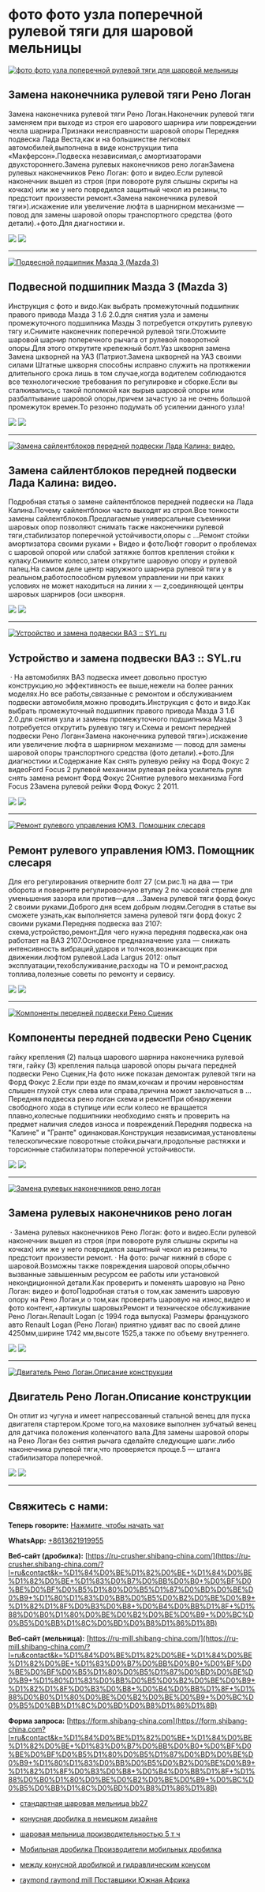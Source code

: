 # фото фото узла поперечной рулевой тяги для шаровой мельницы

<a href="https://swt.shibang-china.com/?l=ru&img&k=%D1%84%D0%BE%D1%82%D0%BE+%D1%84%D0%BE%D1%82%D0%BE+%D1%83%D0%B7%D0%BB%D0%B0+%D0%BF%D0%BE%D0%BF%D0%B5%D1%80%D0%B5%D1%87%D0%BD%D0%BE%D0%B9+%D1%80%D1%83%D0%BB%D0%B5%D0%B2%D0%BE%D0%B9+%D1%82%D1%8F%D0%B3%D0%B8+%D0%B4%D0%BB%D1%8F+%D1%88%D0%B0%D1%80%D0%BE%D0%B2%D0%BE%D0%B9+%D0%BC%D0%B5%D0%BB%D1%8C%D0%BD%D0%B8%D1%86%D1%8B" target="_blank">![фото фото узла поперечной рулевой тяги для шаровой мельницы](http://static.shibang-china.com/all-800x300/113.jpg)</a>

## Замена наконечника рулевой тяги Рено Логан
Замена наконечника рулевой тяги Рено Логан.Наконечник рулевой тяги заменяем при выходе из строя его шарового шарнира или повреждении чехла шарнира.Признаки неисправности шаровой опоры Передняя подвеска Лада Веста,как и на большинстве легковых автомобилей,выполнена в виде конструкции типа &#171;Макферсон&#187;.Подвеска независимая,с амортизаторами двухстороннего.Замена рулевых наконечников рено логанЗамена рулевых наконечников Рено Логан: фото и видео.Если рулевой наконечник вышел из строя (при повороте руля слышны скрипы на кочках) или же у него повредился защитный чехол из резины,то предстоит произвести ремонт.&#171;Замена наконечника рулевой тяги&#187;).искажение или увеличение люфта в шарнирном механизме — повод для замены шаровой опоры транспортного средства (фото детали).+фото.Для диагностики и.


<a href="https://whatsapp.shibangsoft.com/WhatsApp.php" target="_blank" title="WhatsApp">![](http://static.shibang-china.com/icon/whatsapp.png)</a> <a href="https://swt.shibang-china.com/?l=ru&icon&k=%D1%84%D0%BE%D1%82%D0%BE+%D1%84%D0%BE%D1%82%D0%BE+%D1%83%D0%B7%D0%BB%D0%B0+%D0%BF%D0%BE%D0%BF%D0%B5%D1%80%D0%B5%D1%87%D0%BD%D0%BE%D0%B9+%D1%80%D1%83%D0%BB%D0%B5%D0%B2%D0%BE%D0%B9+%D1%82%D1%8F%D0%B3%D0%B8+%D0%B4%D0%BB%D1%8F+%D1%88%D0%B0%D1%80%D0%BE%D0%B2%D0%BE%D0%B9+%D0%BC%D0%B5%D0%BB%D1%8C%D0%BD%D0%B8%D1%86%D1%8B" target="_blank">![](http://static.shibang-china.com/icon/chat-ru.png)</a>

---

<a href="https://swt.shibang-china.com/?l=ru&img&k=%D1%84%D0%BE%D1%82%D0%BE+%D1%84%D0%BE%D1%82%D0%BE+%D1%83%D0%B7%D0%BB%D0%B0+%D0%BF%D0%BE%D0%BF%D0%B5%D1%80%D0%B5%D1%87%D0%BD%D0%BE%D0%B9+%D1%80%D1%83%D0%BB%D0%B5%D0%B2%D0%BE%D0%B9+%D1%82%D1%8F%D0%B3%D0%B8+%D0%B4%D0%BB%D1%8F+%D1%88%D0%B0%D1%80%D0%BE%D0%B2%D0%BE%D0%B9+%D0%BC%D0%B5%D0%BB%D1%8C%D0%BD%D0%B8%D1%86%D1%8B" target="_blank">![Подвесной подшипник Мазда 3 (Mazda 3)](http://static.shibang-china.com/all-800x300/1425.jpg)</a>

## Подвесной подшипник Мазда 3 (Mazda 3)
Инструкция с фото и видо.Как выбрать промежуточный подшипник правого привода Мазда 3 1.6 2.0.для снятия узла и замены промежуточного подшипника Мазды 3 потребуется открутить рулевую тягу и.Снимите наконечник поперечной рулевой тяги.Отожмите шаровой шарнир поперечного рычага от рулевой поворотной опоры.Для этого открутите крепежный болт.Уаз шкворня замена Замена шкворней на УАЗ (Патриот.Замена шкворней на УАЗ своими силами Штатные шкворня способны исправно служить на протяжении длительного срока лишь в том случае,когда водителем соблюдаются все технологические требования по регулировке и сборке.Если вы сталкивались,с такой поломкой как вырыв шаровой опоры или разбалтывание шаровой опоры,причем зачастую за не очень большой промежуток времен.То резонно подумать об усилении данного узла!


<a href="https://whatsapp.shibangsoft.com/WhatsApp.php" target="_blank" title="WhatsApp">![](http://static.shibang-china.com/icon/whatsapp.png)</a> <a href="https://swt.shibang-china.com/?l=ru&icon&k=%D1%84%D0%BE%D1%82%D0%BE+%D1%84%D0%BE%D1%82%D0%BE+%D1%83%D0%B7%D0%BB%D0%B0+%D0%BF%D0%BE%D0%BF%D0%B5%D1%80%D0%B5%D1%87%D0%BD%D0%BE%D0%B9+%D1%80%D1%83%D0%BB%D0%B5%D0%B2%D0%BE%D0%B9+%D1%82%D1%8F%D0%B3%D0%B8+%D0%B4%D0%BB%D1%8F+%D1%88%D0%B0%D1%80%D0%BE%D0%B2%D0%BE%D0%B9+%D0%BC%D0%B5%D0%BB%D1%8C%D0%BD%D0%B8%D1%86%D1%8B" target="_blank">![](http://static.shibang-china.com/icon/chat-ru.png)</a>

---

<a href="https://swt.shibang-china.com/?l=ru&img&k=%D1%84%D0%BE%D1%82%D0%BE+%D1%84%D0%BE%D1%82%D0%BE+%D1%83%D0%B7%D0%BB%D0%B0+%D0%BF%D0%BE%D0%BF%D0%B5%D1%80%D0%B5%D1%87%D0%BD%D0%BE%D0%B9+%D1%80%D1%83%D0%BB%D0%B5%D0%B2%D0%BE%D0%B9+%D1%82%D1%8F%D0%B3%D0%B8+%D0%B4%D0%BB%D1%8F+%D1%88%D0%B0%D1%80%D0%BE%D0%B2%D0%BE%D0%B9+%D0%BC%D0%B5%D0%BB%D1%8C%D0%BD%D0%B8%D1%86%D1%8B" target="_blank">![Замена сайлентблоков передней подвески Лада Калина: видео.](http://static.shibang-china.com/all-800x300/1173.jpg)</a>

## Замена сайлентблоков передней подвески Лада Калина: видео.
Подробная статья о замене сайлентблоков передней подвески на Лада Калина.Почему сайлентблоки часто выходят из строя.Все тонкости замены сайлентблоков.Предлагаемые универсальные съемники шаровых опор позволяют снимать также наконечники рулевой тяги,стабилизатор поперечной устойчивости,опоры с …Ремонт стойки амортизатора своими руками + Видео и фотоЛюфт говорит о проблемах с шаровой опорой или слабой затяжке болтов крепления стойки к кулаку.Снимите колесо,затем открутите шаровую опору и рулевой палец.На самом деле центр наружного шарнира рулевой тяги y в реальном,работоспособном рулевом управлении ни при каких условиях не может находиться на линии x — z,соединяющей центры шаровых шарниров (оси шкворня.


<a href="https://whatsapp.shibangsoft.com/WhatsApp.php" target="_blank" title="WhatsApp">![](http://static.shibang-china.com/icon/whatsapp.png)</a> <a href="https://swt.shibang-china.com/?l=ru&icon&k=%D1%84%D0%BE%D1%82%D0%BE+%D1%84%D0%BE%D1%82%D0%BE+%D1%83%D0%B7%D0%BB%D0%B0+%D0%BF%D0%BE%D0%BF%D0%B5%D1%80%D0%B5%D1%87%D0%BD%D0%BE%D0%B9+%D1%80%D1%83%D0%BB%D0%B5%D0%B2%D0%BE%D0%B9+%D1%82%D1%8F%D0%B3%D0%B8+%D0%B4%D0%BB%D1%8F+%D1%88%D0%B0%D1%80%D0%BE%D0%B2%D0%BE%D0%B9+%D0%BC%D0%B5%D0%BB%D1%8C%D0%BD%D0%B8%D1%86%D1%8B" target="_blank">![](http://static.shibang-china.com/icon/chat-ru.png)</a>

---

<a href="https://swt.shibang-china.com/?l=ru&img&k=%D1%84%D0%BE%D1%82%D0%BE+%D1%84%D0%BE%D1%82%D0%BE+%D1%83%D0%B7%D0%BB%D0%B0+%D0%BF%D0%BE%D0%BF%D0%B5%D1%80%D0%B5%D1%87%D0%BD%D0%BE%D0%B9+%D1%80%D1%83%D0%BB%D0%B5%D0%B2%D0%BE%D0%B9+%D1%82%D1%8F%D0%B3%D0%B8+%D0%B4%D0%BB%D1%8F+%D1%88%D0%B0%D1%80%D0%BE%D0%B2%D0%BE%D0%B9+%D0%BC%D0%B5%D0%BB%D1%8C%D0%BD%D0%B8%D1%86%D1%8B" target="_blank">![Устройство и замена подвески ВАЗ :: SYL.ru](http://static.shibang-china.com/all-800x300/985.jpg)</a>

## Устройство и замена подвески ВАЗ :: SYL.ru
&nbsp;&#0183;&#32;На автомобилях ВАЗ подвеска имеет довольно простую конструкцию,но эффективность ее выше,нежели на более ранних моделях.Но все работы,связанные с ремонтом и обслуживанием подвески автомобиля,можно проводить.Инструкция с фото и видо.Как выбрать промежуточный подшипник правого привода Мазда 3 1.6 2.0.для снятия узла и замены промежуточного подшипника Мазды 3 потребуется открутить рулевую тягу и.Схема и ремонт передней подвески Рено Логан&#171;Замена наконечника рулевой тяги&#187;).искажение или увеличение люфта в шарнирном механизме — повод для замены шаровой опоры транспортного средства (фото детали).+фото.Для диагностики и.Содержание Как снять рулевую рейку на Форд Фокус 2 видеоFord Focus 2 рулевой механизм рулевая рейка усилитель руля снять замена ремонт Форд Фокус 2Снятие рулевого механизма Ford Focus 2Замена рулевой рейки Форд Фокус 2 2011.


<a href="https://whatsapp.shibangsoft.com/WhatsApp.php" target="_blank" title="WhatsApp">![](http://static.shibang-china.com/icon/whatsapp.png)</a> <a href="https://swt.shibang-china.com/?l=ru&icon&k=%D1%84%D0%BE%D1%82%D0%BE+%D1%84%D0%BE%D1%82%D0%BE+%D1%83%D0%B7%D0%BB%D0%B0+%D0%BF%D0%BE%D0%BF%D0%B5%D1%80%D0%B5%D1%87%D0%BD%D0%BE%D0%B9+%D1%80%D1%83%D0%BB%D0%B5%D0%B2%D0%BE%D0%B9+%D1%82%D1%8F%D0%B3%D0%B8+%D0%B4%D0%BB%D1%8F+%D1%88%D0%B0%D1%80%D0%BE%D0%B2%D0%BE%D0%B9+%D0%BC%D0%B5%D0%BB%D1%8C%D0%BD%D0%B8%D1%86%D1%8B" target="_blank">![](http://static.shibang-china.com/icon/chat-ru.png)</a>

---

<a href="https://swt.shibang-china.com/?l=ru&img&k=%D1%84%D0%BE%D1%82%D0%BE+%D1%84%D0%BE%D1%82%D0%BE+%D1%83%D0%B7%D0%BB%D0%B0+%D0%BF%D0%BE%D0%BF%D0%B5%D1%80%D0%B5%D1%87%D0%BD%D0%BE%D0%B9+%D1%80%D1%83%D0%BB%D0%B5%D0%B2%D0%BE%D0%B9+%D1%82%D1%8F%D0%B3%D0%B8+%D0%B4%D0%BB%D1%8F+%D1%88%D0%B0%D1%80%D0%BE%D0%B2%D0%BE%D0%B9+%D0%BC%D0%B5%D0%BB%D1%8C%D0%BD%D0%B8%D1%86%D1%8B" target="_blank">![Ремонт рулевого управления ЮМЗ. Помощник слесаря](http://static.shibang-china.com/all-800x300/422.jpg)</a>

## Ремонт рулевого управления ЮМЗ. Помощник слесаря
Для его регулирования отверните болт 27 (см.рис.1) на два — три оборота и поверните регулировочную втулку 2 по часовой стрелке для уменьшения зазора или против—для …Замена рулевой тяги форд фокус 2 своими руками.Доброго дня всем добрым людям.Сегодня в статье вы сможете узнать,как выполняется замена рулевой тяги форд фокус 2 своими руками.Передняя подвеска ваз 2107: схема,устройство,ремонт.Для чего нужна передняя подвеска,как она работает на ВАЗ 2107.Основное предназначение узла — снижать интенсивность вибраций,ударов и толчков,возникающих при движении.люфтом рулевой.Lada Largus 2012: опыт эксплуатации,техобслуживание,расходы на ТО и ремонт,расход топлива,полезные советы по ремонту и сервису.


<a href="https://whatsapp.shibangsoft.com/WhatsApp.php" target="_blank" title="WhatsApp">![](http://static.shibang-china.com/icon/whatsapp.png)</a> <a href="https://swt.shibang-china.com/?l=ru&icon&k=%D1%84%D0%BE%D1%82%D0%BE+%D1%84%D0%BE%D1%82%D0%BE+%D1%83%D0%B7%D0%BB%D0%B0+%D0%BF%D0%BE%D0%BF%D0%B5%D1%80%D0%B5%D1%87%D0%BD%D0%BE%D0%B9+%D1%80%D1%83%D0%BB%D0%B5%D0%B2%D0%BE%D0%B9+%D1%82%D1%8F%D0%B3%D0%B8+%D0%B4%D0%BB%D1%8F+%D1%88%D0%B0%D1%80%D0%BE%D0%B2%D0%BE%D0%B9+%D0%BC%D0%B5%D0%BB%D1%8C%D0%BD%D0%B8%D1%86%D1%8B" target="_blank">![](http://static.shibang-china.com/icon/chat-ru.png)</a>

---

<a href="https://swt.shibang-china.com/?l=ru&img&k=%D1%84%D0%BE%D1%82%D0%BE+%D1%84%D0%BE%D1%82%D0%BE+%D1%83%D0%B7%D0%BB%D0%B0+%D0%BF%D0%BE%D0%BF%D0%B5%D1%80%D0%B5%D1%87%D0%BD%D0%BE%D0%B9+%D1%80%D1%83%D0%BB%D0%B5%D0%B2%D0%BE%D0%B9+%D1%82%D1%8F%D0%B3%D0%B8+%D0%B4%D0%BB%D1%8F+%D1%88%D0%B0%D1%80%D0%BE%D0%B2%D0%BE%D0%B9+%D0%BC%D0%B5%D0%BB%D1%8C%D0%BD%D0%B8%D1%86%D1%8B" target="_blank">![Компоненты передней подвески Рено Сценик](http://static.shibang-china.com/all-800x300/1275.jpg)</a>

## Компоненты передней подвески Рено Сценик
гайку крепления (2) пальца шарового шарнира наконечника рулевой тяги, гайку (3) крепления пальца шаровой опоры рычага передней подвески Рено Сценик,На фото ниже показан демонтаж рулевой тяги на Форд Фокус 2.Если при езде по ямам,кочкам и прочим неровностям слышен глухой стук слева или справа,причина может заключаться в …Передняя подвеска рено логан схема и ремонтПри обнаружении свободного хода в ступице или если колесо не вращается плавно,колесные подшипники необходимо снять и проверить на предмет наличия следов износа и повреждений.Передняя подвеска на &quot;Калине&quot; и &quot;Гранте&quot; одинаковая.Конструкция независимая,установлены телескопические поворотные стойки,рычаги,продольные растяжки и торсионные стабилизаторы поперечной устойчивости.


<a href="https://whatsapp.shibangsoft.com/WhatsApp.php" target="_blank" title="WhatsApp">![](http://static.shibang-china.com/icon/whatsapp.png)</a> <a href="https://swt.shibang-china.com/?l=ru&icon&k=%D1%84%D0%BE%D1%82%D0%BE+%D1%84%D0%BE%D1%82%D0%BE+%D1%83%D0%B7%D0%BB%D0%B0+%D0%BF%D0%BE%D0%BF%D0%B5%D1%80%D0%B5%D1%87%D0%BD%D0%BE%D0%B9+%D1%80%D1%83%D0%BB%D0%B5%D0%B2%D0%BE%D0%B9+%D1%82%D1%8F%D0%B3%D0%B8+%D0%B4%D0%BB%D1%8F+%D1%88%D0%B0%D1%80%D0%BE%D0%B2%D0%BE%D0%B9+%D0%BC%D0%B5%D0%BB%D1%8C%D0%BD%D0%B8%D1%86%D1%8B" target="_blank">![](http://static.shibang-china.com/icon/chat-ru.png)</a>

---

<a href="https://swt.shibang-china.com/?l=ru&img&k=%D1%84%D0%BE%D1%82%D0%BE+%D1%84%D0%BE%D1%82%D0%BE+%D1%83%D0%B7%D0%BB%D0%B0+%D0%BF%D0%BE%D0%BF%D0%B5%D1%80%D0%B5%D1%87%D0%BD%D0%BE%D0%B9+%D1%80%D1%83%D0%BB%D0%B5%D0%B2%D0%BE%D0%B9+%D1%82%D1%8F%D0%B3%D0%B8+%D0%B4%D0%BB%D1%8F+%D1%88%D0%B0%D1%80%D0%BE%D0%B2%D0%BE%D0%B9+%D0%BC%D0%B5%D0%BB%D1%8C%D0%BD%D0%B8%D1%86%D1%8B" target="_blank">![Замена рулевых наконечников рено логан](http://static.shibang-china.com/all-800x300/1467.jpg)</a>

## Замена рулевых наконечников рено логан
&nbsp;&#0183;&#32;Замена рулевых наконечников Рено Логан: фото и видео.Если рулевой наконечник вышел из строя (при повороте руля слышны скрипы на кочках) или же у него повредился защитный чехол из резины,то предстоит произвести ремонт.&nbsp;&#0183;&#32;На фото: рычаг нижний в сборе с шаровой.Возможны также повреждения шаровой опоры,обычно вызванные завышенным ресурсом ее работы или установкой некондиционной детали.Как проверить и поменять шаровую на Рено Логан: видео и фотоПодробная статья о том,как заменить шаровую опору на Рено Логан,и о том,как проверить шаровую на износ,видео и фото контент,+артикулы шаровыхРемонт и техническое обслуживание Рено Логан.Renault Logan (с 1994 года выпуска) Размеры французкого авто Renault Logan (Рено Логан) приятно удивят вас по своей длине 4250мм,ширине 1742 мм,высоте 1525,а также по объему внутреннего.


<a href="https://whatsapp.shibangsoft.com/WhatsApp.php" target="_blank" title="WhatsApp">![](http://static.shibang-china.com/icon/whatsapp.png)</a> <a href="https://swt.shibang-china.com/?l=ru&icon&k=%D1%84%D0%BE%D1%82%D0%BE+%D1%84%D0%BE%D1%82%D0%BE+%D1%83%D0%B7%D0%BB%D0%B0+%D0%BF%D0%BE%D0%BF%D0%B5%D1%80%D0%B5%D1%87%D0%BD%D0%BE%D0%B9+%D1%80%D1%83%D0%BB%D0%B5%D0%B2%D0%BE%D0%B9+%D1%82%D1%8F%D0%B3%D0%B8+%D0%B4%D0%BB%D1%8F+%D1%88%D0%B0%D1%80%D0%BE%D0%B2%D0%BE%D0%B9+%D0%BC%D0%B5%D0%BB%D1%8C%D0%BD%D0%B8%D1%86%D1%8B" target="_blank">![](http://static.shibang-china.com/icon/chat-ru.png)</a>

---

<a href="https://swt.shibang-china.com/?l=ru&img&k=%D1%84%D0%BE%D1%82%D0%BE+%D1%84%D0%BE%D1%82%D0%BE+%D1%83%D0%B7%D0%BB%D0%B0+%D0%BF%D0%BE%D0%BF%D0%B5%D1%80%D0%B5%D1%87%D0%BD%D0%BE%D0%B9+%D1%80%D1%83%D0%BB%D0%B5%D0%B2%D0%BE%D0%B9+%D1%82%D1%8F%D0%B3%D0%B8+%D0%B4%D0%BB%D1%8F+%D1%88%D0%B0%D1%80%D0%BE%D0%B2%D0%BE%D0%B9+%D0%BC%D0%B5%D0%BB%D1%8C%D0%BD%D0%B8%D1%86%D1%8B" target="_blank">![Двигатель Рено Логан.Описание конструкции](http://static.shibang-china.com/all-800x300/723.jpg)</a>

## Двигатель Рено Логан.Описание конструкции
Он отлит из чугуна и имеет напрессованный стальной венец для пуска двигателя стартером.Кроме того,на маховике выполнен зубчатый венец для датчика положения коленчатого вала.Для замены шаровой опоры на Рено Логан без снятия рычага сделайте следующие шаги:.либо наконечника рулевой тяги,что проверяется проще.5 — штанга стабилизатора поперечной.

<a href="https://whatsapp.shibangsoft.com/WhatsApp.php" target="_blank" title="WhatsApp">![](http://static.shibang-china.com/icon/whatsapp.png)</a> <a href="https://swt.shibang-china.com/?l=ru&icon&k=%D1%84%D0%BE%D1%82%D0%BE+%D1%84%D0%BE%D1%82%D0%BE+%D1%83%D0%B7%D0%BB%D0%B0+%D0%BF%D0%BE%D0%BF%D0%B5%D1%80%D0%B5%D1%87%D0%BD%D0%BE%D0%B9+%D1%80%D1%83%D0%BB%D0%B5%D0%B2%D0%BE%D0%B9+%D1%82%D1%8F%D0%B3%D0%B8+%D0%B4%D0%BB%D1%8F+%D1%88%D0%B0%D1%80%D0%BE%D0%B2%D0%BE%D0%B9+%D0%BC%D0%B5%D0%BB%D1%8C%D0%BD%D0%B8%D1%86%D1%8B" target="_blank">![](http://static.shibang-china.com/icon/chat-ru.png)</a>

---
## Свяжитесь с нами:

**Теперь говорите:** [Нажмите, чтобы начать чат](https://swt.shibang-china.com?l=ru&contact&k=%D1%84%D0%BE%D1%82%D0%BE+%D1%84%D0%BE%D1%82%D0%BE+%D1%83%D0%B7%D0%BB%D0%B0+%D0%BF%D0%BE%D0%BF%D0%B5%D1%80%D0%B5%D1%87%D0%BD%D0%BE%D0%B9+%D1%80%D1%83%D0%BB%D0%B5%D0%B2%D0%BE%D0%B9+%D1%82%D1%8F%D0%B3%D0%B8+%D0%B4%D0%BB%D1%8F+%D1%88%D0%B0%D1%80%D0%BE%D0%B2%D0%BE%D0%B9+%D0%BC%D0%B5%D0%BB%D1%8C%D0%BD%D0%B8%D1%86%D1%8B)

**WhatsApp:**  [+8613621919955](https://whatsapp.shibangsoft.com/WhatsApp.php)

**Веб-сайт (дробилка):** [https://ru-crusher.shibang-china.com/](https://ru-crusher.shibang-china.com/?l=ru&contact&k=%D1%84%D0%BE%D1%82%D0%BE+%D1%84%D0%BE%D1%82%D0%BE+%D1%83%D0%B7%D0%BB%D0%B0+%D0%BF%D0%BE%D0%BF%D0%B5%D1%80%D0%B5%D1%87%D0%BD%D0%BE%D0%B9+%D1%80%D1%83%D0%BB%D0%B5%D0%B2%D0%BE%D0%B9+%D1%82%D1%8F%D0%B3%D0%B8+%D0%B4%D0%BB%D1%8F+%D1%88%D0%B0%D1%80%D0%BE%D0%B2%D0%BE%D0%B9+%D0%BC%D0%B5%D0%BB%D1%8C%D0%BD%D0%B8%D1%86%D1%8B)

**Веб-сайт (мельница):** [https://ru-mill.shibang-china.com/](https://ru-mill.shibang-china.com/?l=ru&contact&k=%D1%84%D0%BE%D1%82%D0%BE+%D1%84%D0%BE%D1%82%D0%BE+%D1%83%D0%B7%D0%BB%D0%B0+%D0%BF%D0%BE%D0%BF%D0%B5%D1%80%D0%B5%D1%87%D0%BD%D0%BE%D0%B9+%D1%80%D1%83%D0%BB%D0%B5%D0%B2%D0%BE%D0%B9+%D1%82%D1%8F%D0%B3%D0%B8+%D0%B4%D0%BB%D1%8F+%D1%88%D0%B0%D1%80%D0%BE%D0%B2%D0%BE%D0%B9+%D0%BC%D0%B5%D0%BB%D1%8C%D0%BD%D0%B8%D1%86%D1%8B)

**Форма запроса:** [https://form.shibang-china.com](https://form.shibang-china.com?l=ru&contact&k=%D1%84%D0%BE%D1%82%D0%BE+%D1%84%D0%BE%D1%82%D0%BE+%D1%83%D0%B7%D0%BB%D0%B0+%D0%BF%D0%BE%D0%BF%D0%B5%D1%80%D0%B5%D1%87%D0%BD%D0%BE%D0%B9+%D1%80%D1%83%D0%BB%D0%B5%D0%B2%D0%BE%D0%B9+%D1%82%D1%8F%D0%B3%D0%B8+%D0%B4%D0%BB%D1%8F+%D1%88%D0%B0%D1%80%D0%BE%D0%B2%D0%BE%D0%B9+%D0%BC%D0%B5%D0%BB%D1%8C%D0%BD%D0%B8%D1%86%D1%8B)

* [стандартная шаровая мельница bb27](../124/%D1%81%D1%82%D0%B0%D0%BD%D0%B4%D0%B0%D1%80%D1%82%D0%BD%D0%B0%D1%8F%20%D1%88%D0%B0%D1%80%D0%BE%D0%B2%D0%B0%D1%8F%20%D0%BC%D0%B5%D0%BB%D1%8C%D0%BD%D0%B8%D1%86%D0%B0%20bb27.md)

* [конусная дробилка в немецком дизайне](../123/%D0%BA%D0%BE%D0%BD%D1%83%D1%81%D0%BD%D0%B0%D1%8F%20%D0%B4%D1%80%D0%BE%D0%B1%D0%B8%D0%BB%D0%BA%D0%B0%20%D0%B2%20%D0%BD%D0%B5%D0%BC%D0%B5%D1%86%D0%BA%D0%BE%D0%BC%20%D0%B4%D0%B8%D0%B7%D0%B0%D0%B9%D0%BD%D0%B5.md)

* [шаровая мельница производительностью 5 т ч](../123/%D1%88%D0%B0%D1%80%D0%BE%D0%B2%D0%B0%D1%8F%20%D0%BC%D0%B5%D0%BB%D1%8C%D0%BD%D0%B8%D1%86%D0%B0%20%D0%BF%D1%80%D0%BE%D0%B8%D0%B7%D0%B2%D0%BE%D0%B4%D0%B8%D1%82%D0%B5%D0%BB%D1%8C%D0%BD%D0%BE%D1%81%D1%82%D1%8C%D1%8E%205%20%D1%82%20%D1%87.md)

* [Мобильная дробилка Производители мобильных дробилка](../122/%D0%9C%D0%BE%D0%B1%D0%B8%D0%BB%D1%8C%D0%BD%D0%B0%D1%8F%20%D0%B4%D1%80%D0%BE%D0%B1%D0%B8%D0%BB%D0%BA%D0%B0%20%D0%9F%D1%80%D0%BE%D0%B8%D0%B7%D0%B2%D0%BE%D0%B4%D0%B8%D1%82%D0%B5%D0%BB%D0%B8%20%D0%BC%D0%BE%D0%B1%D0%B8%D0%BB%D1%8C%D0%BD%D1%8B%D1%85%20%D0%B4%D1%80%D0%BE%D0%B1%D0%B8%D0%BB%D0%BA%D0%B0.md)

* [между конусной дробилкой и гидравлическим конусом](../123/%D0%BC%D0%B5%D0%B6%D0%B4%D1%83%20%D0%BA%D0%BE%D0%BD%D1%83%D1%81%D0%BD%D0%BE%D0%B9%20%D0%B4%D1%80%D0%BE%D0%B1%D0%B8%D0%BB%D0%BA%D0%BE%D0%B9%20%D0%B8%20%D0%B3%D0%B8%D0%B4%D1%80%D0%B0%D0%B2%D0%BB%D0%B8%D1%87%D0%B5%D1%81%D0%BA%D0%B8%D0%BC%20%D0%BA%D0%BE%D0%BD%D1%83%D1%81%D0%BE%D0%BC.md)

* [raymond raymond mill Поставщики Южная Африка](../122/raymond%20raymond%20mill%20%D0%9F%D0%BE%D1%81%D1%82%D0%B0%D0%B2%D1%89%D0%B8%D0%BA%D0%B8%20%D0%AE%D0%B6%D0%BD%D0%B0%D1%8F%20%D0%90%D1%84%D1%80%D0%B8%D0%BA%D0%B0.md)